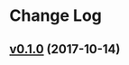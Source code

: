 # Change Log

## [v0.1.0](https://github.com/sparkDEMAND/atom-toolbar-preferred/tree/v0.1.0) (2017-10-14)


<!-- This Change Log was automatically generated by [github_changelog_generator](https://github.com/skywinder/Github-Changelog-Generator)*  -->
